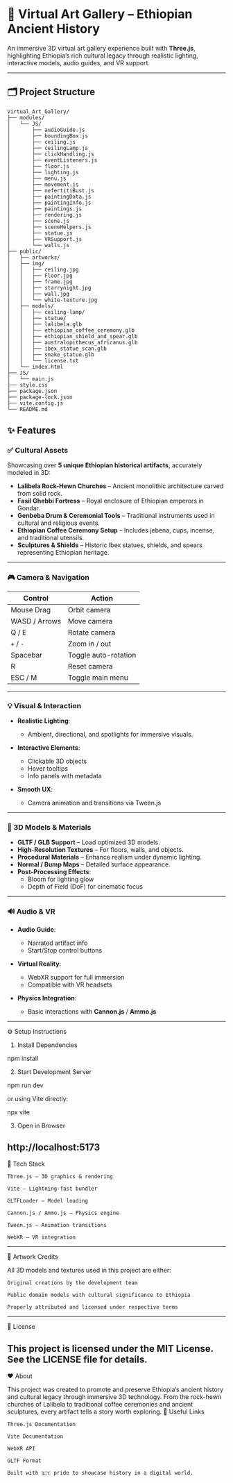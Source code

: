 # 🎨 Virtual Art Gallery – Ethiopian Ancient History

An immersive 3D virtual art gallery experience built with **Three.js**, highlighting Ethiopia’s rich cultural legacy through realistic lighting, interactive models, audio guides, and VR support.

---

## 🗂️ Project Structure

```
Virtual_Art_Gallery/
├── modules/
│   └── JS/
│       ├── audioGuide.js
│       ├── boundingBox.js
│       ├── ceiling.js
│       ├── ceilingLamp.js
│       ├── clickHandling.js
│       ├── eventListeners.js
│       ├── floor.js
│       ├── lighting.js
│       ├── menu.js
│       ├── movement.js
│       ├── nefertitiBust.js
│       ├── paintingData.js
│       ├── paintingInfo.js
│       ├── paintings.js
│       ├── rendering.js
│       ├── scene.js
│       ├── sceneHelpers.js
│       ├── statue.js
│       ├── VRSupport.js
│       └── walls.js
├── public/
│   ├── artworks/
│   ├── img/
│   │   ├── ceiling.jpg
│   │   ├── Floor.jpg
│   │   ├── frame.jpg
│   │   ├── starrynight.jpg
│   │   ├── wall.jpg
│   │   └── white-texture.jpg
│   ├── models/
│   │   ├── ceiling-lamp/
│   │   ├── statue/
│   │   ├── lalibela.glb
│   │   ├── ethiopian_coffee_ceremony.glb
│   │   ├── ethiopian_shield_and_spear.glb
│   │   ├── australopithecus_africanus.glb
│   │   ├── ibex_statue_scan.glb
│   │   ├── snake_statue.glb
│   │   └── license.txt
│   └── index.html
├── JS/
│   └── main.js
├── style.css
├── package.json
├── package-lock.json
├── vite.config.js
└── README.md
```
## ✨ Features

### ✅ Cultural Assets

Showcasing over **5 unique Ethiopian historical artifacts**, accurately modeled in 3D:

- **Lalibela Rock-Hewn Churches** – Ancient monolithic architecture carved from solid rock.
- **Fasil Ghebbi Fortress** – Royal enclosure of Ethiopian emperors in Gondar.
- **Genbeba Drum & Ceremonial Tools** – Traditional instruments used in cultural and religious events.
- **Ethiopian Coffee Ceremony Setup** – Includes jebena, cups, incense, and traditional utensils.
- **Sculptures & Shields** – Historic Ibex statues, shields, and spears representing Ethiopian heritage.

---

### 🎮 Camera & Navigation

| Control       | Action                        |
|---------------|-------------------------------|
| Mouse Drag    | Orbit camera                  |
| WASD / Arrows | Move camera                   |
| Q / E         | Rotate camera                 |
| `+` / `-`     | Zoom in / out                 |
| Spacebar      | Toggle auto-rotation          |
| R             | Reset camera                  |
| ESC / M       | Toggle main menu              |

---

### 💡 Visual & Interaction

- **Realistic Lighting**:
  - Ambient, directional, and spotlights for immersive visuals.

- **Interactive Elements**:
  - Clickable 3D objects
  - Hover tooltips
  - Info panels with metadata

- **Smooth UX**:
  - Camera animation and transitions via Tween.js

---

### 🧱 3D Models & Materials

- **GLTF / GLB Support** – Load optimized 3D models.
- **High-Resolution Textures** – For floors, walls, and objects.
- **Procedural Materials** – Enhance realism under dynamic lighting.
- **Normal / Bump Maps** – Detailed surface appearance.
- **Post-Processing Effects**:
  - Bloom for lighting glow
  - Depth of Field (DoF) for cinematic focus

---

### 🔊 Audio & VR

- **Audio Guide**:
  - Narrated artifact info
  - Start/Stop control buttons

- **Virtual Reality**:
  - WebXR support for full immersion
  - Compatible with VR headsets

- **Physics Integration**:
  - Basic interactions with **Cannon.js** / **Ammo.js**

---


⚙️ Setup Instructions
1. Install Dependencies

npm install

2. Start Development Server

npm run dev

or using Vite directly:

npx vite

3. Open in Browser

http://localhost:5173
---
🧰 Tech Stack

    Three.js – 3D graphics & rendering

    Vite – Lightning-fast bundler

    GLTFLoader – Model loading

    Cannon.js / Ammo.js – Physics engine

    Tween.js – Animation transitions

    WebXR – VR integration
---

🎨 Artwork Credits

All 3D models and textures used in this project are either:

    Original creations by the development team

    Public domain models with cultural significance to Ethiopia

    Properly attributed and licensed under respective terms
---
📜 License

This project is licensed under the MIT License. See the LICENSE file for details.
---
❤️ About

This project was created to promote and preserve Ethiopia’s ancient history and cultural legacy through immersive 3D technology. From the rock-hewn churches of Lalibela to traditional coffee ceremonies and ancient sculptures, every artifact tells a story worth exploring.
🔗 Useful Links

    Three.js Documentation

    Vite Documentation

    WebXR API

    GLTF Format

    Built with 🇪🇹 pride to showcase history in a digital world.

